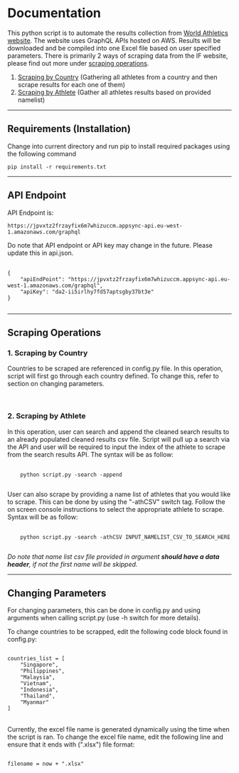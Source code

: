 # **Documentation**

This python script is to automate the results collection from <a href="https://worldathletics.org/">World Athletics website</a>. The website uses GraphQL APIs hosted on AWS. Results will be downloaded and be compiled into one Excel file based on user specified parameters. There is primarily 2 ways of scraping data from the IF website, please find out more under <a href="#scraping-operations">scraping operations</a>.

1. <a href="#scraping-by-country">Scraping by Country</a> (Gathering all athletes from a country and then scrape results for each one of them)
2. <a href="#2-scraping-by-athlete">Scraping by Athlete</a> (Gather all athletes results based on provided namelist)

<hr>

## **Requirements (Installation)**

Change into current directory and run pip to install required packages using the following command

<pre><code>pip install -r requirements.txt</code></pre>
<hr>

## **API Endpoint**

API Endpoint is:

<pre><code>https://jpvxtz2frzayfix6m7whizuccm.appsync-api.eu-west-1.amazonaws.com/graphql</code></pre>

Do note that API endpoint or API key may change in the future. Please update this in api.json.

<pre>
    <code>
{
    "apiEndPoint": "https://jpvxtz2frzayfix6m7whizuccm.appsync-api.eu-west-1.amazonaws.com/graphql",
    "apiKey": "da2-ii5irlhy7fd57aptsgby37bt3e"
}
    </code>
</pre>
<hr>

## **Scraping Operations**

### **1. Scraping by Country**
Countries to be scraped are referenced in config.py file. In this operation, script will first go through each country defined. To change this, refer to section on changing parameters.

<br/>

### **2. Scraping by Athlete**
In this operation, user can search and append the cleaned search results to an already populated cleaned results csv file. Script will pull up a search via the API and user will be required to input the index of the athlete to scrape from the search results API. The syntax will be as follow:

<pre>
    <code>
    python script.py -search -append
    </code>
</pre>

User can also scrape by providing a name list of athletes that you would like to scrape. This can be done by using the "-athCSV" switch tag. Follow the on screen console instructions to select the appropriate athlete to scrape. Syntax will be as follow:

<pre>
    <code>
    python script.py -search -athCSV INPUT_NAMELIST_CSV_TO_SEARCH_HERE
    </code>
</pre>

<i>Do note that name list csv file provided in argument **should have a data header**, if not the first name will be skipped.</i>

<hr>

## **Changing Parameters**

For changing parameters, this can be done in config.py and using arguments when calling script.py (use -h switch for more details).
<br>

To change countries to be scrapped, edit the following code block found in config.py:

<pre><code>
countries_list = [
    "Singapore",
    "Philippines",
    "Malaysia",
    "Vietnam",
    "Indonesia",
    "Thailand",
    "Myanmar"
]
</pre></code>

<br>
Currently, the excel file name is generated dynamically using the time when the script is ran. To change the excel file name, edit the following line and ensure that it ends with (".xlsx") file format:

<pre><code>
filename = now + ".xlsx"
</pre></code>
